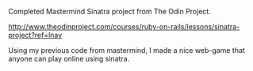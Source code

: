 Completed Mastermind Sinatra project from The Odin Project.

http://www.theodinproject.com/courses/ruby-on-rails/lessons/sinatra-project?ref=lnav

Using my previous code from mastermind, I made a nice web-game that anyone can play online using sinatra.